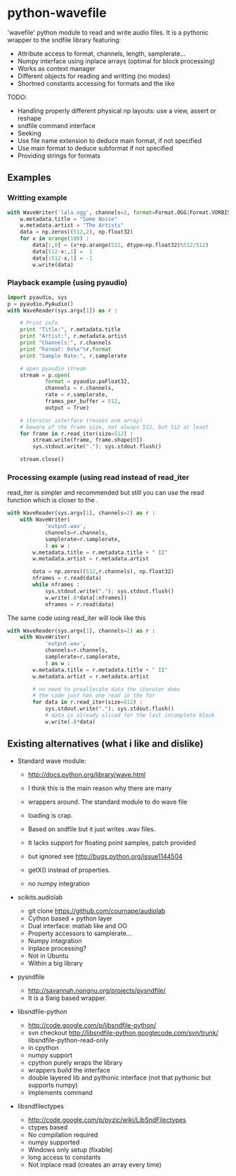 python-wavefile
===============

'wavefile' python module to read and write audio files.
It is a pythonic wrapper to the sndfile library featuring:
* Attribute access to format, channels, length, samplerate...
* Numpy interface using inplace arrays (optimal for block processing)
* Works as context manager
* Different objects for reading and writting (no modes)
* Shortned constants accessing for formats and the like

TODO:
* Handling properly different physical np layouts: use a view, assert or reshape
* sndfile command interface
* Seeking
* Use file name extension to deduce main format, if not specified
* Use main format to deduce subformat if not specified
* Providing strings for formats

Examples
--------

### Writting example
```python
with WaveWriter('lala.ogg', channels=2, format=Format.OGG|Format.VORBIS) as w :
	w.metadata.title = "Some Noise"
	w.metadata.artist = "The Artists"
	data = np.zeros((512,2), np.float32)
	for x in xrange(100) :
		data[:,0] = (x*np.arange(512, dtype=np.float32)%512/512)
		data[512-x:,1] =  1
		data[:512-x,1] = -1
		w.write(data)
```

### Playback example (using pyaudio)
```python
import pyaudio, sys
p = pyaudio.PyAudio()
with WaveReader(sys.argv[1]) as r :

	# Print info
	print "Title:", r.metadata.title
	print "Artist:", r.metadata.artist
	print "Channels:", r.channels
	print "Format: 0x%x"%r.format
	print "Sample Rate:", r.samplerate

	# open pyaudio stream
	stream = p.open(
			format = pyaudio.paFloat32,
			channels = r.channels,
			rate = r.samplerate,
			frames_per_buffer = 512,
			output = True)

	# iterator interface (reuses one array)
	# beware of the frame size, not always 512, but 512 at least
	for frame in r.read_iter(size=512) :
		stream.write(frame, frame.shape[0])
		sys.stdout.write("."); sys.stdout.flush()

	stream.close()
```

### Processing example (using read instead of read_iter

read_iter is simpler and recommended but still you can use
the read function which is closer to the .

```python
with WaveReader(sys.argv[1], channels=2) as r :
	with WaveWriter(
			'output.wav',
			channels=r.channels,
			samplerate=r.samplerate,
			) as w :
		w.metadata.title = r.metadata.title + " II"
		w.metadata.artist = r.metadata.artist

		data = np.zeros((512,r.channels), np.float32)
		nframes = r.read(data)
		while nframes :
			sys.stdout.write("."); sys.stdout.flush()
			w.write(.8*data[:nframes])
			nframes = r.read(data)
```
The same code using read_iter will look like this

```python
with WaveReader(sys.argv[1], channels=2) as r :
	with WaveWriter(
			'output.wav',
			channels=r.channels,
			samplerate=r.samplerate,
			) as w :
		w.metadata.title = r.metadata.title + " II"
		w.metadata.artist = r.metadata.artist

		# no need to preallocate data the iterator does
		# the code just has one read in the for
		for data in r.read_iter(size=512) :
			sys.stdout.write("."); sys.stdout.flush()
			# data is already sliced for the last incomplete block
			w.write(.8*data)
```


Existing alternatives (what i like and dislike)
-----------------------------------------------

- Standard wave module:
	- http://docs.python.org/library/wave.html
	- I think this is the main reason why there are many
	- wrappers around. The standard module to do wave file
	- loading is crap.

	- Based on sndfile but it just writes .wav files.
	- It lacks support for floating point samples, patch provided
	- but ignored see http://bugs.python.org/issue1144504
	- getX() instead of properties.
	- no numpy integration

- scikits.audiolab
	- git clone https://github.com/cournape/audiolab
	- Cython based + python layer
	- Dual interface: matlab like and OO
	- Property accessors to samplerate...
	- Numpy integration
	- Inplace processing?
	- Not in Ubuntu
	- Within a big library

- pysndfile
	- http://savannah.nongnu.org/projects/pysndfile/
	- It is a Swig based wrapper.

- libsndfile-python
	- http://code.google.com/p/libsndfile-python/
	- svn checkout http://libsndfile-python.googlecode.com/svn/trunk/ libsndfile-python-read-only
	- in cpython
	- numpy support
	- cpython purely wraps the library
	- wrappers build the interface
	- double layered lib and pythonic interface (not that pythonic but supports numpy)
	- Implements command

- libsndfilectypes
	- http://code.google.com/p/pyzic/wiki/LibSndFilectypes
	- ctypes based
	- No compilation required
	- numpy supported
	- Windows only setup (fixable)
	- long access to constants
	- Not inplace read (creates an array every time)




